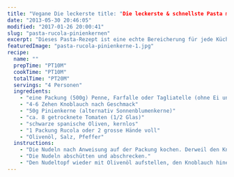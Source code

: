 ```yaml
---
title: "Vegane Die leckerste title: "Die leckerste & schnellste Pasta mit Rucola und Pinienkernen" schnellste Pasta mit Rucola und Pinienkernen"
date: "2013-05-30 20:46:05"
modified: "2017-01-26 20:00:41"
slug: "pasta-rucola-pinienkernen"
excerpt: "Dieses Pasta-Rezept ist eine echte Bereicherung für jede Küche - vegan oder nicht! Es geht blitzschnell und beeindruckt trotzdem jeden Gast."
featuredImage: "pasta-rucola-pinienkerne-1.jpg"
recipe:
  name: ""
  prepTime: "PT10M"
  cookTime: "PT10M"
  totalTime: "PT20M"
  servings: "4 Personen"
  ingredients:
    - "eine Packung (500g) Penne, Farfalle oder Tagliatelle (ohne Ei und nach Wunsch glutenfrei)"
    - "4-6 Zehen Knoblauch nach Geschmack"
    - "50g Pinienkerne (alternativ Sonnenblumenkerne)"
    - "ca. 8 getrocknete Tomaten (1/2 Glas)"
    - "schwarze spanische Oliven, kernlos"
    - "1 Packung Rucola oder 2 grosse Hände voll"
    - "Olivenöl, Salz, Pfeffer"
  instructions:
    - "Die Nudeln nach Anweisung auf der Packung kochen. Derweil den Knoblauch schälen, die getrockneten Tomaten in kleine Würfel und die Oliven in Ringe schneiden und das Rucola waschen."
    - "Die Nudeln abschütten und abschrecken."
    - "Den Nudeltopf wieder mit Olivenöl aufstellen, den Knoblauch hineinpressen und mit den Pinienkernen kurz anbraten. Die Nudeln, die Tomaten und Oliven dazugeben. Mit Salz und Pfeffer abschmecken. Vom Herd nehmen und das Rucola unterrühren. Fertig!"
---
```



